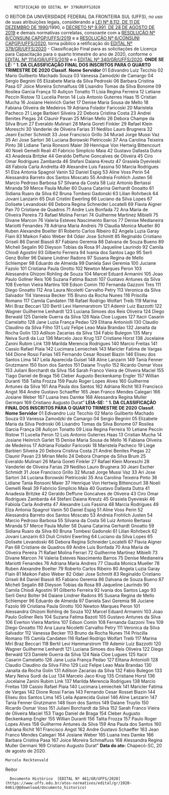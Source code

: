         RETIFICAÇÃO DO EDITAL Nº 379GRUFFS2020  

 O REITOR DA UNIVERSIDADE FEDERAL DA FRONTEIRA SUL (UFFS), no uso de suas atribuições legais, considerando a [LEI Nº 8.112, DE 11 DE DEZEMBRO DE 1990](http://www.planalto.gov.br/ccivil_03/leis/l8112cons.htm)/1990, o [DECRETO Nº 9.991, DE 28 DE AGOSTO DE 2019](http://www.planalto.gov.br/ccivil_03/_ato2019-2022/2019/decreto/D9991.htm) e demais normativas correlatas, consoante com a [RESOLUÇÃO Nº 8/CONSUNI CAPGP/UFFS/2019](https://www.uffs.edu.br/atos-normativos/resolucao/consunicapgp/2019-0008) e a [RESOLUÇÃO Nº 6/CONSUNI CAPGP/UFFS/2020](https://www.uffs.edu.br/atos-normativos/resolucao/consunicapgp/2020-0006), torna público a retificação do [EDITAL Nº 379/GR/UFFS/2020](https://www.uffs.edu.br/atos-normativos/edital/gr/2020-0379) - Classificação Final para as solicitações de Licença para Capacitação para o quarto trimestre do ano de 2020, conforme o [EDITAL Nº 1114/GR/UFFS/2019](https://www.uffs.edu.br/atos-normativos/edital/gr/2019-1114) e o [EDITAL Nº 340/GR/UFFS/2020](https://www.uffs.edu.br/atos-normativos/edital/gr/2020-0340).   **ONDE SE LÊ:** “ **1. DA CLASSIFICAÇÃO FINAL DOS INSCRITOS PARA O QUARTO TRIMESTRE DE 2020**     **Classif.**   **Nome Servidor**     01   Edivandro Luiz Tecchio     02   Mario Guilberto Machado Souza     03   Vanessa Zamodzki de Camargo     04   Sergio Begnini     05   Elizabete Maria da Silva Pedroski     06   Barbara Cristina Pasa     07   Joice Moreira Schmalfuss     08   Lisandro Tomas da Silva Bonome    09  Rosilea Garcia França     10   Auliçon Tonatto     11   Lisia Regina Ferreira     12   Letiane Peccin Ristow     13   Lucelia Peron     14   Luis Antonio Guterres Haas     15   Cristian Mucha     16   Josiane Heinrich Garlet     17   Denise Maria Sousa de Mello     18   Fabiana Oliveira de Medeiros     19   Adriana Folador Faricoski     20   Maristela Pacheco     21   Liege Barbieri Silveira     22   Debora Cristina Costa     23   Andrei Benites Piegas     24   Claunir Pavan     25   Mirian Mello     26   Debora Champe da Silva Brum     27   Everaldo Mulinari     28   Maria Goreti Finkler     29   Rafael Klein Moreschi     30   Vanderlei de Oliveira Farias     31   Nedilso Lauro Brugnera     32   Jeani Escher Schmidt     33   Jose Francisco Grillo     34   Murad Jorge Mussi Vaz     35   Ari Jose Sartori     36   Luciana Borowski Pietricoski     37   Ana Carolina Teixeira Pinto     38   Lidiane Tania Ronsoni Maier     39   Henrique Von Hertwig Bittencourt     40   Noeli Gemelli Reali     41   Fabricio Simplicio Maia     42   Gustavo Dallasta Dutra     43   Anadesia Britzke     44   Geraldo Deffune Goncalves de Oliveira     45   Ciro Omar Rodrigues Zambarda     46   Stefani Daiana Kreutz     47   Grasiela Dyevieski     48   Fabiola Carla Andretta     49   Alexandre Luis Fassina     50   Marcia Rodrigues     51   Elza Antonia Spagnol Vanin     52   Daniel Espig     53   Aline Voss Perin     54   Alessandra Barreto dos Santos Moscato     55   Andreia Frohlich Justen     56   Marcio Pedroso Barbosa     57   Silvana da Costa     58   Luiz Antonio Bertassi Miranda     59   Merce Paula Muller     60   Duana Catarina Gerhardt Gnoatto     61   Sidiana Ruaro da Silva     62   Bruna Tombesi Gadonski     63   Lilian Rohrbeck     64   Jovani Lanzarin     65   Diuli Cristini Ewerling     66   Luciano da Silva Lopes     67   Dolisete Levandoski     68   Debora Regina Schneider Locatelli     69   Flavia Aigner Pan     70   Cristiane de Quadros     71   Andre Luis Bonfada     72   Ana Maria de Oliveira Pereira     73   Rafael Molina Ferrari     74   Guilherme Martinez Mibielli     75   Divane Marcon     76   Valeria Esteves Nascimento Barros     77   Denise Medianeira Mariotti Fenandes     78   Adriana Maria Andreis     79   Claudia Monica Mueller     80   Ruben Alexandre Boelter     81   Roberto Carlos Ribeiro     82   Angela Luzia Garay Flain     83   Maikon Fabio Weber     84   Odair Jose Schmitt     85   Reginaldo Cristiano Griseli     86   Daniel Biasoli     87   Fabiano Geremia     88   Dalvana de Souza Bueno     89   Micheli Segalin     90   Dieyson Tobias da Rosa     91   Jaqueline Laurindo     92   Camila Chiodi Agostini     93   Gilberto Ferreira     94   Ivania dos Santos Lago     95   Serli Genz Bolter     96   Daiane Lindner Radons     97   Susana Regina de Mello Schlemper     98   Eduardo de Almeida     99   Daniela Savi Geremia     100   Juciane Fazolo     101   Cristiana Paula Girotto     102   Newton Marques Peron     103   Alessandra Ghizoni Rohling de Souza     104   Marcel Eduard Armanini     105   Joao Paulo Gollner Reis     106   Suzana Fatima Bazoti     107   Gustavo Antunes da Silva     108   Everton Vieira Martins     109   Edson Comin     110   Fernanda Gazzoni Tres     111   Diego Gnoatto     112   Ana Laura Nicoletti Carvalho Petry     113   Veronica da Silva Salvador     114   Vanessa Becker     115   Bruno da Rocha Nunes     116   Priscilla Romano     117   Camila Candaten     118   Rafael Rodrigo Wolfart Treib     119   Marina Miri Braz Beccari     120   Bertil Levi Hammarstrom     121   Ademir Luiz Bazzotti     122   Wagner Guilherme Lenhardt     123   Luciana Simoes dos Reis Oliveira     124   Diego Berwald     125   Daniele Guerra da Silva     126   Naia Cloe Lugues     127   Itacir Casarin Camelatto     128   Jane Luzia França Pedao     129   Elitana Antoniolli     130   Claudio Claudino da Silva Filho     131   Luiz Felipe Leao Maia Brandao     132   Janaita da Rocha Golin     133   Adilson Zacarias da Silva     134   Fabio Bulegon     135   Mary Neiva Surdi da Luz     136   Marcelo Jaco Krug     137   Cristiane Horst     138   Jocelaine Zanini Rubim Link     139   Marilda Merencia Rodrigues     140   Marcio Freitas     141   Cassio Rafael Piaia     142   Lucimara Lemiechek     143   Maricler Fatima de Vargas     144   Dione Rossi Farias     145   Fernando Cesar Rosset Biazin     146   Eliseu dos Santos Lima     147   Leila Aparecida Guisel     148   Aline Lanzarin     149   Tania Fenner Grutzmann     150   Ilson dos Santos     151   Daiane Truylio     152   Ricardo Osmar Voss     153   Juliani Borchardt da Silva     154   Sarah Franco Vieira de Oliveira Maciel     155   Tiago Daniel de Braga     156   Cleber Augusto Beckenkamp Engler     157   Willian Duranti     158   Talita Frozza     159   Paulo Roger Lopes Alves     160   Guilherme Antunes da Silva     161   Ana Paula dos Santos     162   Adriana Richit     163   Francisco Angst     164   Andre Gustavo Schaeffer     165   Jean Franco Mendes Calegari     166   Josiane Weber     167   Luana Ines Damke     168   Alessandra Regina Muller Germani     169   Cristiano Augusto Durat”       **LEIA-SE:** “ **1. DA CLASSIFICAÇÃO FINAL DOS INSCRITOS PARA O QUARTO TRIMESTRE DE 2020**     **Classif.**   **Nome Servidor**     01   Edivandro Luiz Tecchio     02   Mario Guilberto Machado Souza     03   Vanessa Zamodzki de Camargo     04   Sergio Begnini     05   Elizabete Maria da Silva Pedroski     06   Lisandro Tomas da Silva Bonome     07   Rosilea Garcia França     08   Auliçon Tonatto     09   Lisia Regina Ferreira     10   Letiane Peccin Ristow     11   Lucelia Peron     12   Luis Antonio Guterres Haas     13   Cristian Mucha     14   Josiane Heinrich Garlet     15   Denise Maria Sousa de Mello     16   Fabiana Oliveira de Medeiros     17   Adriana Folador Faricoski     18   Maristela Pacheco     19   Liege Barbieri Silveira     20   Debora Cristina Costa     21   Andrei Benites Piegas     22   Claunir Pavan     23   Mirian Mello     24   Debora Champe da Silva Brum     25   Everaldo Mulinari     26   Maria Goreti Finkler     27   Rafael Klein Moreschi     28   Vanderlei de Oliveira Farias     29   Nedilso Lauro Brugnera     30   Jeani Escher Schmidt     31   Jose Francisco Grillo     32   Murad Jorge Mussi Vaz     33   Ari Jose Sartori     34   Luciana Borowski Pietricoski     35   Ana Carolina Teixeira Pinto     36   Lidiane Tania Ronsoni Maier     37   Henrique Von Hertwig Bittencourt     38   Noeli Gemelli Reali     39   Fabricio Simplicio Maia     40   Gustavo Dallasta Dutra     41   Anadesia Britzke     42   Geraldo Deffune Goncalves de Oliveira     43   Ciro Omar Rodrigues Zambarda     44   Stefani Daiana Kreutz     45   Grasiela Dyevieski     46   Fabiola Carla Andretta     47   Alexandre Luis Fassina     48   Marcia Rodrigues     49   Elza Antonia Spagnol Vanin     50   Daniel Espig     51   Aline Voss Perin     52   Alessandra Barreto dos Santos Moscato     53   Andreia Frohlich Justen     54   Marcio Pedroso Barbosa     55   Silvana da Costa     56   Luiz Antonio Bertassi Miranda     57   Merce Paula Muller     58   Duana Catarina Gerhardt Gnoatto     59   Sidiana Ruaro da Silva     60   Bruna Tombesi Gadonski     61   Lilian Rohrbeck     62   Jovani Lanzarin     63   Diuli Cristini Ewerling     64   Luciano da Silva Lopes     65   Dolisete Levandoski     66   Debora Regina Schneider Locatelli     67   Flavia Aigner Pan     68   Cristiane de Quadros     69   Andre Luis Bonfada     70   Ana Maria de Oliveira Pereira     71   Rafael Molina Ferrari     72   Guilherme Martinez Mibielli     73   Divane Marcon     74   Valeria Esteves Nascimento Barros     75   Denise Medianeira Mariotti Fenandes     76   Adriana Maria Andreis     77   Claudia Monica Mueller     78   Ruben Alexandre Boelter     79   Roberto Carlos Ribeiro     80   Angela Luzia Garay Flain     81   Maikon Fabio Weber     82   Odair Jose Schmitt     83   Reginaldo Cristiano Griseli     84   Daniel Biasoli     85   Fabiano Geremia     86   Dalvana de Souza Bueno     87   Micheli Segalin     88   Dieyson Tobias da Rosa     89   Jaqueline Laurindo     90   Camila Chiodi Agostini     91   Gilberto Ferreira     92   Ivania dos Santos Lago     93   Serli Genz Bolter     94   Daiane Lindner Radons     95   Susana Regina de Mello Schlemper     96   Eduardo de Almeida     97   Daniela Savi Geremia     98   Juciane Fazolo     99   Cristiana Paula Girotto     100   Newton Marques Peron     101   Alessandra Ghizoni Rohling de Souza     102   Marcel Eduard Armanini     103   Joao Paulo Gollner Reis     104   Suzana Fatima Bazoti     105   Gustavo Antunes da Silva     106   Everton Vieira Martins     107   Edson Comin     108   Fernanda Gazzoni Tres     109   Diego Gnoatto     110   Ana Laura Nicoletti Carvalho Petry     111   Veronica da Silva Salvador     112   Vanessa Becker     113   Bruno da Rocha Nunes     114   Priscilla Romano     115   Camila Candaten     116   Rafael Rodrigo Wolfart Treib     117   Marina Miri Braz Beccari     118   Bertil Levi Hammarstrom     119   Ademir Luiz Bazzotti     120   Wagner Guilherme Lenhardt     121   Luciana Simoes dos Reis Oliveira     122   Diego Berwald     123   Daniele Guerra da Silva     124   Naia Cloe Lugues     125   Itacir Casarin Camelatto     126   Jane Luzia França Pedao     127   Elitana Antoniolli     128   Claudio Claudino da Silva Filho     129   Luiz Felipe Leao Maia Brandao     130   Janaita da Rocha Golin     131   Adilson Zacarias da Silva     132   Fabio Bulegon     133   Mary Neiva Surdi da Luz     134   Marcelo Jaco Krug     135   Cristiane Horst     136   Jocelaine Zanini Rubim Link     137   Marilda Merencia Rodrigues     138   Marcio Freitas     139   Cassio Rafael Piaia     140   Lucimara Lemiechek     141   Maricler Fatima de Vargas     142   Dione Rossi Farias     143   Fernando Cesar Rosset Biazin     144   Eliseu dos Santos Lima     145   Leila Aparecida Guisel     146   Aline Lanzarin     147   Tania Fenner Grutzmann     148   Ilson dos Santos     149   Daiane Truylio     150   Ricardo Osmar Voss     151   Juliani Borchardt da Silva     152   Sarah Franco Vieira de Oliveira Maciel     153   Tiago Daniel de Braga     154   Cleber Augusto Beckenkamp Engler     155   Willian Duranti     156   Talita Frozza     157   Paulo Roger Lopes Alves     158   Guilherme Antunes da Silva     159   Ana Paula dos Santos     160   Adriana Richit     161   Francisco Angst     162   Andre Gustavo Schaeffer     163   Jean Franco Mendes Calegari     164   Josiane Weber     165   Luana Ines Damke     166   Barbara Cristina Pasa     167   Joice Moreira Schmalfuss     168   Alessandra Regina Muller Germani     169   Cristiano Augusto Durat”            **Data do ato:** Chapecó-SC, 20 de agosto de 2020.   
 

    Marcelo Recktenvald   
 Reitor 

      Documento Histórico  [EDITAL Nº 461/GR/UFFS/2020](https://www.uffs.edu.br/atos-normativos/edital/gr/2020-0461/@@download/documento_historico)     
      